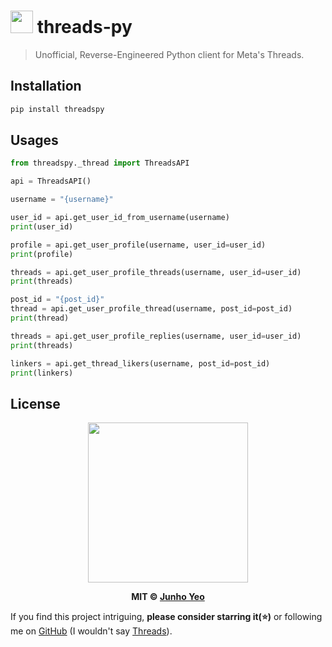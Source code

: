 # [<img src="./assets/logo.jpg" width="36" height="36" />](https://github.com/junhoyeo) threads-py

> Unofficial, Reverse-Engineered Python client for Meta's Threads.

## Installation

```bash
pip install threadspy
```

## Usages

```python
from threadspy._thread import ThreadsAPI

api = ThreadsAPI()

username = "{username}"

user_id = api.get_user_id_from_username(username)
print(user_id)

profile = api.get_user_profile(username, user_id=user_id)
print(profile)

threads = api.get_user_profile_threads(username, user_id=user_id)
print(threads)

post_id = "{post_id}"
thread = api.get_user_profile_thread(username, post_id=post_id)
print(thread)

threads = api.get_user_profile_replies(username, user_id=user_id)
print(threads)

linkers = api.get_thread_likers(username, post_id=post_id)
print(linkers)
```

## License

<p align="center">
  <a href="https://github.com/junhoyeo">
    <img src="./assets/labtocat.png" width="256" height="256">
  </a>
</p>

<p align="center">
  <strong>MIT © <a href="https://github.com/junhoyeo">Junho Yeo</a></strong>
</p>

If you find this project intriguing, **please consider starring it(⭐)** or following me on [GitHub](https://github.com/junhoyeo) (I wouldn't say [Threads](https://www.threads.net/@_junhoyeo)).